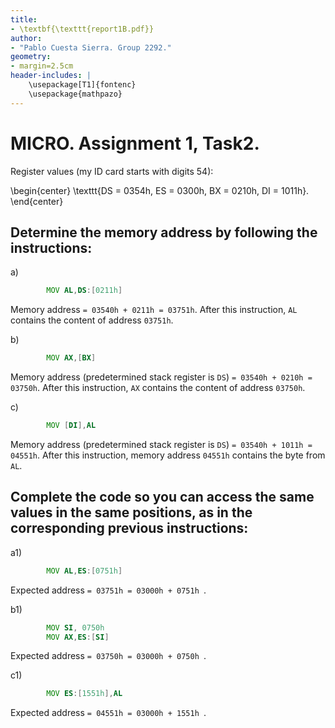 ```yaml
---
title:
- \textbf{\texttt{report1B.pdf}}
author:
- "Pablo Cuesta Sierra. Group 2292."
geometry:
- margin=2.5cm
header-includes: |
    \usepackage[T1]{fontenc}
    \usepackage{mathpazo}
---
```


# MICRO. Assignment 1, Task2.

Register values (my ID card starts with digits 54): 

\begin{center}
\texttt{DS = 0354h,    ES = 0300h,    BX = 0210h,    DI = 1011h}.
\end{center}

## Determine the memory address by following the instructions:

a) 
```asm 
        MOV AL,DS:[0211h]
```

Memory address `= 03540h + 0211h = 03751h`. After this instruction, `AL` contains the content of address `03751h`.

b) 
```asm 
        MOV AX,[BX]
```

Memory address (predetermined stack register is `DS`) 
`= 03540h + 0210h = 03750h`. After this instruction, `AX` contains the content of address `03750h`.

c) 
```asm
        MOV [DI],AL
```

Memory address (predetermined stack register is `DS`) 
`= 03540h + 1011h = 04551h`. After this instruction, memory address `04551h` contains the byte from `AL`.

## Complete the code so you can access the same values in the same positions, as in the corresponding previous instructions:

a1) 
```asm
        MOV AL,ES:[0751h]
```

Expected address `= 03751h = 03000h + 0751h `.

b1) 
```asm
        MOV SI, 0750h
        MOV AX,ES:[SI]
```

Expected address `= 03750h = 03000h + 0750h `.

c1) 
```asm
        MOV ES:[1551h],AL
```

Expected address `= 04551h = 03000h + 1551h `.
